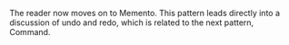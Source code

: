 The reader now moves on to Memento. This pattern leads directly into a discussion of undo and redo, which is related to the next pattern, Command. 